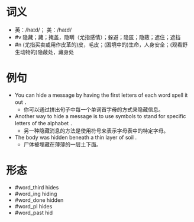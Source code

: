 # 词义
- 英：/haɪd/； 美：/haɪd/
- #v 隐藏；藏；掩盖，隐瞒（尤指感情）；躲避；隐匿；隐蔽；遮住；遮挡
- #n (尤指买卖或用作皮革的)皮，毛皮；(困境中的)生命，人身安全；(观看野生动物的)隐蔽处，藏身处
# 例句
- You can hide a message by having the first letters of each word spell it out ．
	- 你可以通过拼出句子中每一个单词首字母的方式来隐藏信息。
- Another way to hide a message is to use symbols to stand for specific letters of the alphabet ．
	- 另一种隐藏消息的方法是使用符号来表示字母表中的特定字母。
- The body was hidden beneath a thin layer of soil .
	- 尸体被埋藏在薄薄的一层土下面。
# 形态
- #word_third hides
- #word_ing hiding
- #word_done hidden
- #word_pl hides
- #word_past hid
